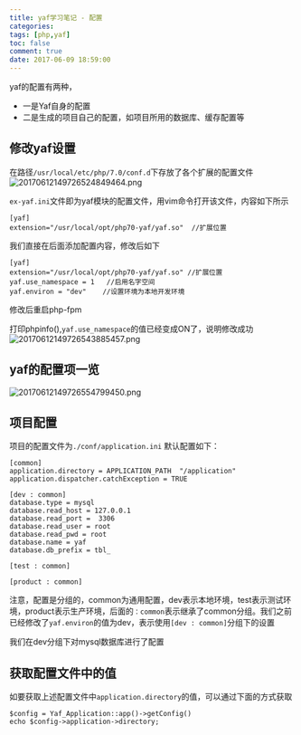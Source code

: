 ```yaml
---
title: yaf学习笔记 - 配置
categories:
tags: [php,yaf]
toc: false
comment: true
date: 2017-06-09 18:59:00
---
```









yaf的配置有两种，

- 一是Yaf自身的配置
- 二是生成的项目自己的配置，如项目所用的数据库、缓存配置等

## 修改yaf设置
在路径`/usr/local/etc/php/7.0/conf.d`下存放了各个扩展的配置文件
![20170612149726524849464.png](/images/20170612149726524849464.png)

<!--more-->

`ex-yaf.ini`文件即为yaf模块的配置文件，用vim命令打开该文件，内容如下所示

```
[yaf]
extension="/usr/local/opt/php70-yaf/yaf.so"  //扩展位置
```
我们直接在后面添加配置内容，修改后如下

```
[yaf]
extension="/usr/local/opt/php70-yaf/yaf.so"	//扩展位置
yaf.use_namespace = 1	//启用名字空间
yaf.environ = "dev"	   //设置环境为本地开发环境
```

修改后重启php-fpm

打印phpinfo(),`yaf.use_namespace`的值已经变成ON了，说明修改成功
![20170612149726543885457.png](/images/20170612149726543885457.png)

## yaf的配置项一览
![20170612149726554799450.png](/images/20170612149726554799450.png)


## 项目配置
项目的配置文件为`./conf/application.ini`
默认配置如下：

```
[common]
application.directory = APPLICATION_PATH  "/application"
application.dispatcher.catchException = TRUE

[dev : common]
database.type = mysql
database.read_host = 127.0.0.1
database.read_port =  3306
database.read_user = root
database.read_pwd = root
database.name = yaf
database.db_prefix = tbl_

[test : common]

[product : common]

```

注意，配置是分组的，common为通用配置，dev表示本地环境，test表示测试环境，product表示生产环境，后面的`：common`表示继承了common分组。我们之前已经修改了`yaf.environ`的值为dev，表示使用`[dev : common]`分组下的设置

我们在dev分组下对mysql数据库进行了配置

## 获取配置文件中的值

如要获取上述配置文件中`application.directory`的值，可以通过下面的方式获取

```
$config = Yaf_Application::app()->getConfig()
echo $config->application->directory;
```


